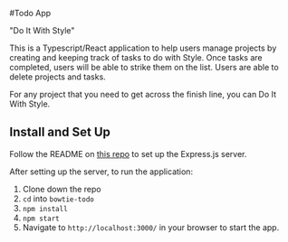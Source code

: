 #Todo App

"Do It With Style"

This is a Typescript/React application to help users manage projects by creating and keeping track of tasks to do with Style. Once tasks are completed, users will be able to strike them on the list. Users are able to delete projects and tasks. 

For any project that you need to get across the finish line, you can Do It With Style.

## Install and Set Up

Follow the README on [this repo](https://github.com/pthan1/bowtie-todo-app-api) to set up the Express.js server.

After setting up the server, to run the application:

1. Clone down the repo
2. `cd` into `bowtie-todo`
3. `npm install`
4. `npm start`
5. Navigate to `http://localhost:3000/` in your browser to start the app.
